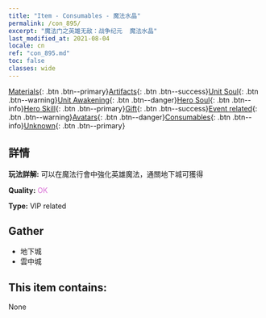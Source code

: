 ```yaml
---
title: "Item - Consumables - 魔法水晶"
permalink: /con_895/
excerpt: "魔法门之英雄无敌：战争纪元  魔法水晶"
last_modified_at: 2021-08-04
locale: cn
ref: "con_895.md"
toc: false
classes: wide
---
```

 [Materials](/ItemsCN/){: .btn .btn--primary}[Artifacts](/ItemsCN/Artifacts/){: .btn .btn--success}[Unit Soul](/ItemsCN/UnitSoul/){: .btn .btn--warning}[Unit Awakening](/ItemsCN/UnitAwakening/){: .btn .btn--danger}[Hero Soul](/ItemsCN/HeroSoul/){: .btn .btn--info}[Hero Skill](/ItemsCN/HeroSkill/){: .btn .btn--primary}[Gift](/ItemsCN/Gift/){: .btn .btn--success}[Event related](/ItemsCN/Events/){: .btn .btn--warning}[Avatars](/ItemsCN/Avatars/){: .btn .btn--danger}[Consumables](/ItemsCN/Consumables/){: .btn .btn--info}[Unknown](/ItemsCN/Unknown/){: .btn .btn--primary}

## 詳情
 **玩法詳解:** 可以在魔法行會中強化英雄魔法，通關地下城可獲得

 **Quality:** <span style="color: #DA70D6">OK</span>

 **Type:** VIP related

## Gather

*    地下城 
*    雲中城 

## This item contains:

  None

